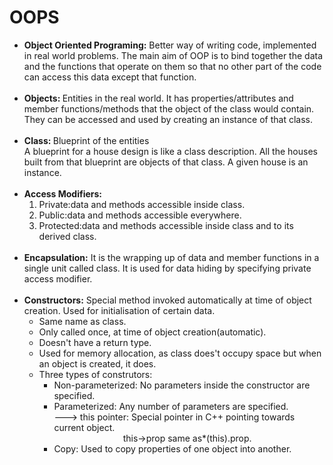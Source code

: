 # OOPS

<ul>
<li><b>Object Oriented Programing:</b>
Better way of writing code, implemented in real world problems. The main aim of OOP is to bind together the data and the functions that operate on them so that no other part of the code can access this data except that function.</li><br>

<li><b>Objects: </b>Entities in the real world. It has properties/attributes and member functions/methods that the object of the class would contain. They can be accessed and used by creating an instance of that class.</li><br>

<li><b>Class: </b>Blueprint of the entities
<br>
A blueprint for a house design is like a class description. All the houses built from that blueprint are objects of that class. A given house is an instance.</li><br>

<li><b>Access Modifiers:</b>
<ol>
<li>Private:data and methods accessible inside class.</li>
<li>Public:data and methods accessible everywhere.</li>
<li>Protected:data and methods accessible inside class and to its derived class.</li>
</ol>
</li><br>

<li><b>Encapsulation:</b>
It is the wrapping up of data and member functions in a single unit called class. It is used for data hiding by specifying private access modifier.</li>
<br>

<li><b>Constructors:</b>
Special method invoked automatically at time of object creation. Used for initialisation of certain data.
  <ul>
    <li>Same name as class.</li>
    <li>Only called once, at time of object creation(automatic).</li>
    <li>Doesn't have a return type.</li>
    <li>Used for memory allocation, as class does't occupy space but when an object is created, it does.</li>
    <li>Three types of construtors:
      <ul>
        <li>Non-parameterized: No parameters inside the constructor are specified.</li>
        <li>Parameterized: Any number of parameters are specified.<br>
        ---> this pointer: Special pointer in C++ pointing towards current object.
          <br>
          &nbsp&nbsp&nbsp&nbsp&nbsp&nbsp&nbsp&nbsp&nbsp&nbsp&nbsp&nbsp&nbsp&nbsp&nbsp&nbsp&nbsp&nbsp&nbsp&nbsp&nbsp&nbsp&nbsp&nbsp&nbsp&nbsp&nbsp
          this->prop same as*(this).prop.
        </li>
        <li>Copy: Used to copy properties of one object into another.</li>
      </ul>
    </li>
  </ul>
</li>
</ul>
